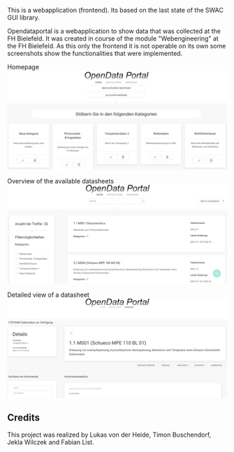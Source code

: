 This is a webapplication (frontend). Its based on the last state of the SWAC GUI library.

Opendataportal is a webapplication to show data that was collected at the FH Bielefeld.
It was created in course of the module "Webengineering" at the FH Bielefeld.
As this only the frontend it is not operable on its own some screenshots show the
functionalities that were implemented.

Homepage
![](screenshots/startseite.png)

Overview of the available datasheets 
![](screenshots/uebersicht.png)

Detailed view of a datasheet
![](screenshots/details_ansicht.png)

## Credits

This project was realized by Lukas von der Heide, Timon Buschendorf, Jekla Wilczek and Fabian List.